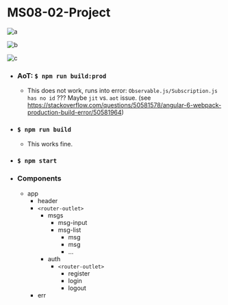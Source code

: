 # MS08-02-Project

![a](../assets/a.png?raw=true)

![b](../assets/b.png?raw=true)

![c](../assets/c.png?raw=true)

* ### AoT: `$ npm run build:prod`
  * This does not work, runs into error: `Observable.js/Subscription.js has no id` ??? Maybe `jit` vs. `aot` issue. (see https://stackoverflow.com/questions/50581578/angular-6-webpack-production-build-error/50581964)
* ### `$ npm run build`
  * This works fine.
* ### `$ npm start`
* ### Components
  * app
    * header
    * `<router-outlet>`
      * msgs
        * msg-input
        * msg-list
          * msg
          * msg
          * ...
      * auth
        * `<router-outlet>`
          * register
          * login
          * logout
    * err
